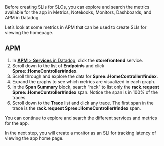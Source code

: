 Before creating SLIs for SLOs, you can explore and search the metrics available for the app in Metrics, Notebooks, Monitors, Dashboards, and APM in Datadog. 

Let’s look at some metrics in APM that can be used to create SLIs for viewing the homepage. 

## APM
1. In <a href="https://app.datadoghq.com/apm/services" target="_datadog">**APM** > **Services** in Datadog</a>, click the **storefrontend** service.
2. Scroll down to the list of **Endpoints** and click **Spree::HomeController#index**.
3. Scroll through and explore the data for **Spree::HomeController#index**.
4. Expand the graphs to see which metrics are visualized in each graph.
5. In the **Span Summary** block, search “rack” to list only the **rack.request Spree::HomeController#index** span. Notice the span is in 100% of the traces.
6. Scroll down to the **Trace** list and click any trace. The first span in the trace is the **rack.request Spree::HomeController#index** span.

You can continue to explore and search the different services and metrics for the app. 

In the next step, you will create a monitor as an SLI for tracking latency of viewing the app home page.